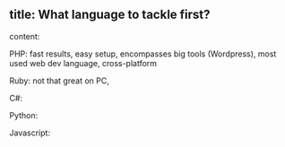 title: What language to tackle first?
---
content:

PHP: fast results, easy setup, encompasses big tools (Wordpress), most used web dev language, cross-platform

Ruby: not that great on PC,

C#:

Python:

Javascript:
